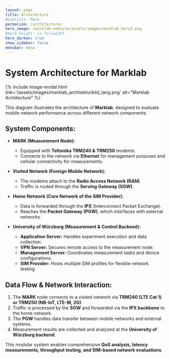 ```yaml
---
layout: page
title: Architecture
#subtitle: Mark
permalink: /architecture/
hero_image: /marklab-website/assets/images/marklab_hero3.png
#hero_height: is-fullwidth
hero_darken: true
show_sidebar: false
menubar: menu
---
```



# **System Architecture for Marklab**

{% include image-modal.html link='/assets/images/marklab_architekturbild_lang.png' alt="Marklab Architecture" %}

This diagram illustrates the architecture of **Marklab**, designed to evaluate mobile network performance across different network components.

## **System Components:**

- **MARK (Measurement Node):**  
  - Equipped with **Teltonika TRM240 & TRM250** modems.  
  - Connects to the network via **Ethernet** for management purposes and cellular connectivity for measurements.  

- **Visited Network (Foreign Mobile Network):**  
  - The modems attach to the **Radio Access Network (RAN)**.  
  - Traffic is routed through the **Serving Gateway (SGW)**.  

- **Home Network (Core Network of the SIM Provider):**  
  - Data is forwarded through the **IPX** (Interconnect Packet Exchange).  
  - Reaches the **Packet Gateway (PGW)**, which interfaces with external networks.  

- **University of Würzburg (Measurement & Control Backend):**  
  - **Application Server:** Handles experiment execution and data collection.  
  - **VPN Server:** Secures remote access to the measurement node.  
  - **Management Server:** Coordinates measurement tasks and device configurations.  
  - **SIM Provider:** Hosts multiple SIM profiles for flexible network testing.  

## **Data Flow & Network Interaction:**
1. The **MARK** node connects to a visited network via **TRM240 (LTE Cat 1) or TRM250 (NB-IoT, LTE-M, 2G)**.  
2. Traffic is processed by the **SGW** and forwarded via the **IPX backbone** to the home network.  
3. The **PGW** handles data transfer between mobile networks and external systems.  
4. Measurement results are collected and analyzed at the **University of Würzburg backend**.  

This modular system enables comprehensive **QoS analysis, latency measurements, throughput testing, and SIM-based network evaluations**.